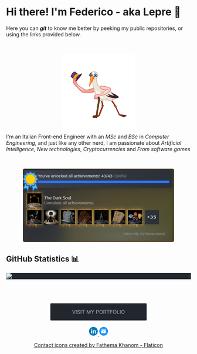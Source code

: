 # Hi there! I'm Federico - aka <b>Lepre</b> 🐇

<p>Here you can  <b><i>git</i></b> to know me better by peeking my public repositories, or using the links provided below.</p>
<br />
 <p align="center">
<img height="200" src="./assets/wave-anim.gif" />
</p>

<p>I'm an Italian Front-end Engineer with an <i>MSc</i> and <i>BSc</i> in <i>Computer Engineering</i>, and just like any other nerd, I am passionate about <i>Artificial Intelligence</i>, <i>New technologies</i>, <i>Cryptocurrencies</i> and <i>From software games</i></p>

<br />
 <p align="center">
<img style="border-radius: 4px" height="200" src="./assets/ds3-steam-completionist.png" />
</p>

## GitHub Statistics 📊

<div style="background-color: #22272e; width: 100%;">
<img align="top" src="https://github-readme-stats.vercel.app/api/top-langs/?username=gitLepre&hide_border=true&bg_color=22272e&text_color=adbac7&title_color=adbac7&layout=compact&exclude_repo=natural-language-processing,Software-Engineering-Exam---Rina&langs_count=3" />
</div>
<br />
<br />
<br />
<p align="center">
<a href="https://federicolorrai.it" target="_blank" style="color: #3178C6;">
    <img height="48"src="assets/portfolio-fake-btn.png"  title="Send Email" /></a>
</p>

<p align="center">
    <a href="https://www.linkedin.com/in/federicolorrai/">
        <img width="24" src="assets/linkedin.png"  title="Federico Lorrai's Profile" / >
    </a>
    <a href="mailto:f.lorrai.95@gmail.com">
        <img width="24" src="assets/mail.png"  title="Send Email" />
    </a>
</p>
<p align="center"><a href="https://www.flaticon.com/free-icons/email" title="email icons">Contact icons created by Fathema Khanom - Flaticon</a></p>
